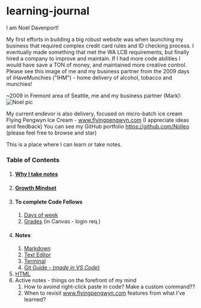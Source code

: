 # learning-journal
I am Noel Davenport!  

My first efforts in building a big robust website was when launching my business that required complex credit card rules and ID checking process.  I eventually made something that met the WA LCB requirements, but finally hired a company to improve and maintain.  If I had more code abilities I would have save a TON of money, and maintained more creative control.  Please see this image of me and my business partner from the 2009 days of iHaveMunchies ("IHM") - home delivery of alcohol, tobacco and munchies!

~2009 in Fremont area of Seattle, me and my business partner (Mark): ![Noel pic](https://media2.fdncms.com/stranger/imager/u/original/25513689/chow-570.jpg-50)

My current endevor is also delivery, focused on micro-batch ice cream Flying Pengwyn Ice Cream - www.flyingpengwyn.com (I appreciate ideas and feedback)
You can see my GitHub portfolio https://github.com/Nolleo (please feel free to browse and star)

This is a place where I can learn or take notes.
### Table of Contents
1. #### [Why I take notes](Why.md)
1. #### [Growth Mindset](GrowthMindset.md)  
1. #### To complete Code Fellows
	1. [Days of week](CompleteDays.md)
	1. [Grades](https://canvas.instructure.com/courses/1819041/grades) (in Canvas - login req.)
1. #### Notes
	1. [Markdown](markdown.md)
	1. [Text Editor](TEXTEDITOR.md)
	1. [Terminal](TERMINAL.md)
	1. [Git Guide - (_made in VS Code_)](VScode.md)
1. [HTML](HTML.md)
1. Active notes - things on the forefront of my mind
	1. How to avoind right-click paste in code? Make a custom command??
	1. When to revisit www.flyingpengwyn.com features from what I've learned? 
